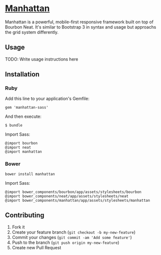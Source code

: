 # [Manhattan](http://kohactive.github.io/manhattan/)

Manhattan is a powerful, mobile-first responsive framework built on top of Bourbon Neat. It's similar to Bootstrap 3 in syntax and usage but approachs the grid system differently.

## Usage

TODO: Write usage instructions here


## Installation

### Ruby
Add this line to your application's Gemfile:

    gem 'manhattan-sass'

And then execute:

    $ bundle

Import Sass:

    @import bourbon
    @import neat
    @import manhattan

### Bower
    bower install manhattan

Import Sass:

    @import bower_components/bourbon/app/assets/stylesheets/bourbon
    @import bower_components/neat/app/assets/stylesheets/neat
    @import bower_components/manhattan/app/assets/stylesheets/manhattan

## Contributing

1. Fork it
2. Create your feature branch (`git checkout -b my-new-feature`)
3. Commit your changes (`git commit -am 'Add some feature'`)
4. Push to the branch (`git push origin my-new-feature`)
5. Create new Pull Request
